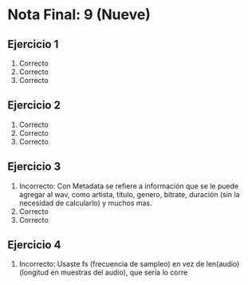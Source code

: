 # Nota Final: 9 (Nueve)

## Ejercicio 1

1. Correcto
2. Correcto
3. Correcto

## Ejercicio 2

1. Correcto
2. Correcto
3. Correcto

## Ejercicio 3

1. Incorrecto: Con Metadata se refiere a información que se le puede agregar al wav, como artista, título, genero, bitrate, duración (sin la necesidad de calcularlo) y muchos mas. 
2. Correcto
3. Correcto

## Ejercicio 4

1. Incorrecto: Usaste fs (frecuencia de sampleo) en vez de len(audio) (longitud en muestras del audio), que sería lo corre
